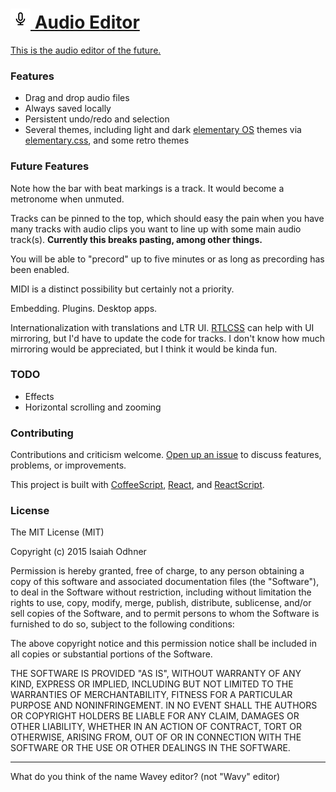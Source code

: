 
# [![](images/icon-32.png) Audio Editor][app]

[This is the audio editor of the future.][app]


### Features

* Drag and drop audio files
* Always saved locally
* Persistent undo/redo and selection
* Several themes, including light and dark [elementary OS][] themes via [elementary.css][], and some retro themes


### Future Features

Note how the bar with beat markings is a track. It would become a metronome when unmuted.

Tracks can be pinned to the top,
which should easy the pain when you have many tracks with audio clips
you want to line up with some main audio track(s).
**Currently this breaks pasting, among other things.**

You will be able to "precord" up to five minutes or as long as precording has been enabled. 

MIDI is a distinct possibility but certainly not a priority.

Embedding. Plugins. Desktop apps.

Internationalization with translations and LTR UI.
[RTLCSS](https://github.com/MohammadYounes/rtlcss) can help with UI mirroring,
but I'd have to update the code for tracks.
I don't know how much mirroring would be appreciated, but I think it would be kinda fun.


### TODO

* Effects
* Horizontal scrolling and zooming


### Contributing

Contributions and criticism welcome.
[Open up an issue][new issue] to discuss features, problems, or improvements.

This project is built with [CoffeeScript][], [React][], and [ReactScript][].


### License

The MIT License (MIT)

Copyright (c) 2015 Isaiah Odhner

Permission is hereby granted, free of charge, to any person obtaining a copy
of this software and associated documentation files (the "Software"), to deal
in the Software without restriction, including without limitation the rights
to use, copy, modify, merge, publish, distribute, sublicense, and/or sell
copies of the Software, and to permit persons to whom the Software is
furnished to do so, subject to the following conditions:

The above copyright notice and this permission notice shall be included in all
copies or substantial portions of the Software.

THE SOFTWARE IS PROVIDED "AS IS", WITHOUT WARRANTY OF ANY KIND, EXPRESS OR
IMPLIED, INCLUDING BUT NOT LIMITED TO THE WARRANTIES OF MERCHANTABILITY,
FITNESS FOR A PARTICULAR PURPOSE AND NONINFRINGEMENT. IN NO EVENT SHALL THE
AUTHORS OR COPYRIGHT HOLDERS BE LIABLE FOR ANY CLAIM, DAMAGES OR OTHER
LIABILITY, WHETHER IN AN ACTION OF CONTRACT, TORT OR OTHERWISE, ARISING FROM,
OUT OF OR IN CONNECTION WITH THE SOFTWARE OR THE USE OR OTHER DEALINGS IN THE
SOFTWARE.


-------

What do you think of the name Wavey editor? (not "Wavy" editor)

[app]: http://1j01.github.io/audio-editor/
[elementary OS]: https://elementary.io/
[elementary.css]: https://github.com/1j01/elementary.css/
[CoffeeScript]: http://coffeescript.org/
[React]: https://facebook.github.io/react/
[ReactScript]: https://github.com/1j01/react-script
[new issue]: https://github.com/1j01/audio-editor/issues/new
